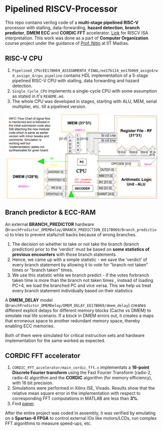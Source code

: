 # Pipelined RISCV-Processor
 This repo contains verilog code of a **multi-stage pipelined RISC-V** processor with stalling, data-forwarding, **hazard detection**, **branch predictor**, **DMEM ECC** and **CORDIC FFT** accelerator. [Link](https://riscv.org/wp-content/uploads/2017/05/riscv-spec-v2.2.pdf) for RISCV ISA interpretation. This work was done as a part of **Computer Organization** course project under the guidance of [Prof. Nitin](https://chandrachoodan.gitlab.io/) at IIT Madras. 

## RISC-V CPU
1. `Pipelined_CPU/EE17B069_ASSIGNMENT4_FINAL/ee17b114_ee17b069_assgn4/wd_assign_4/cpu_pipeline` contains HDL implementation of a 5-stage pipelined RISC-V CPU with stalling, data forwarding and hazard detection. 
2. `Single_Cycle_CPU` implements a single-cycle CPU with some assumption as stated in it's `README.md`. 
3. The whole CPU was developed in stages, starting with ALU, MEM, serial multiplier, etc. till a pipelined version.

![Block diagram](./Single_Cycle_CPU/riscv-processor-flowchart.PNG)

## Branch predictor & ECC-RAM

An external **BRANCH_PREDICTOR** hardware (`BranchPredictor_DMEMDelay/BRANCH_PREDICTION_EE17B069/Branch_prediction`) to tries to prevent stalls/roll backs because of wrong branches. 
1. The decision on whether to take or not take the branch (branch prediction) prior to the ‘verdict’ must be based on **some statistics of previous encounters** with those branch statements. 
2. Hence, we came up with a simple statistic - we save the ‘verdict’ of every branch statement by allowing it to vote for "branch not taken" times or "branch taken" times. 
3. We use this statistic while we branch predict - if the votes forbranch taken time is more than the branch not taken times , instead of loading PC+4, we load the branched PC and vice versa. This we help us treat every branch statement individually based on their statistics

A **DMEM_DELAY** model (`BranchPredictor_DMEMDelay/DMEM_DELAY_EE17B069/dmem_delay`) creates different explicit delays for different memory blocks (Cache vs DMEM) to simulate real life scenario. If a block in DMEM errors out, it creates a maps that erroneous space to another redundant memory space, thereby enabling ECC memories.

Both of them were simulated for critical instruction sets and hardware implementation for the same worked as expected.

## CORDIC FFT accelerator
1. `CORDIC_FFT_accelerator/main_cordic_fft.v` implementats a **16-point Discrete Fourier transform** using the Fast Fourier Transform (radix-2, radix-4) algorithm and
the **CORDIC** algorithm (for memory efficiency), with 16 bit precision. 
2. Simulations were performed in Xilinx ISE, Vivado. Results show that the relative mean square error in the implementation with respect to corresponding FFT computations in MATLAB are less than **3%**. 
3. Find [paper](./CORDIC_FFT_accelerator/cordic_fft_info.pdf).

After the entire project was coded in assembly, it was verified by emulating on a **Spartan-6 FPGA** to control external IOs like motors/LCDs, run complex FFT algorithms to measure speed-ups, etc.

